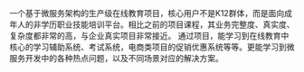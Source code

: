 一个基于微服务架构的生产级在线教育项目，核心用户不是K12群体，而是面向成年人的非学历职业技能培训平台。相比之前的项目课程，其业务完整度、真实度、复杂度都非常的高，与企业真实项目非常接近。
通过项目，能学习到在线教育中核心的学习辅助系统、考试系统，电商类项目的促销优惠系统等等。更能学习到微服务开发中的各种热点问题，以及不同场景对应的解决方案。
